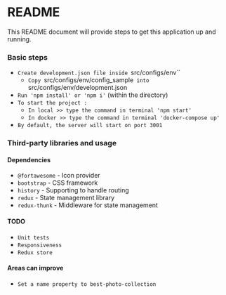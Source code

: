 # README #
This README document will provide steps to get this application up and running.

### Basic steps ###
- `Create development.json file inside `src/configs/env``
  - `Copy `src/configs/env/config_sample`  into  `src/configs/env/development.json
- `Run 'npm install' or 'npm i'` (within the directory)
- `To start the project :`
  - `In local >> type the command in terminal 'npm start'`
  - `In docker >> type the command in terminal 'docker-compose up'`
- `By default, the server will start on port 3001`

### Third-party libraries and usage ###

#### Dependencies ####

* `@fortawesome`         - Icon provider
* `bootstrap`            - CSS framework
* `history`              - Supporting to handle routing
* `redux`                - State management library
* `redux-thunk`          - Middleware for state management

#### TODO ####
* `Unit tests`
* `Responsiveness`
* `Redux store`

#### Areas can improve ####
* `Set a name property to best-photo-collection`